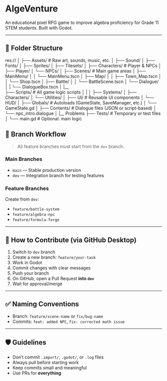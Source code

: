 # AlgeVenture

An educational pixel RPG game to improve algebra proficiency for Grade 11 STEM students. Built with Godot.

---

## 📂 Folder Structure

res://
│
├── Assets/                 # Raw art, sounds, music, etc.
│   ├── Sound/
│   ├── Fonts/
│   ├── Sprites/
│   ├── Tilesets/
│
├── Characters/            # Player & NPCs
│   ├── Player/
│   └── NPCs/
│
├── Scenes/                # Main game areas
│   ├── MainMenu/
│   │   └── MainMenu.tscn
│   ├── Map/
│   │   ├── Town_Map.tscn
│   │   └── Shop.tscn
│   ├── Battle/
│   │   └── BattleScene.tscn
│   └── Dialogue/
│   |  └── DialogueBox.tscn
│   |__  
├── Scripts/               # All game logic scripts
│   |
│   ├── Systems/
│   ├── Characters/
│   └── Utilities/
│
├── UI/                    # Reusable UI components
│   └── HUD/
│
├── Globals/               # Autoloads (GameState, SaveManager, etc.)
│   └── GameState.gd
│
├── Contents/             # Dialogue files (JSON or script-based)
│   └── npc_intro.dialogue
│   |__ Problems
├── Tests/                 # Temporary or test files
│
└── main.gd                # Optional: main logic


## 🌿 Branch Workflow

> All feature branches must start from the `dev` branch.

### Main Branches
- `main` — Stable production version
- `dev` — Integration branch for testing features

### Feature Branches
Create from `dev`:
- `feature/battle-system`
- `feature/algebra-npc`
- `feature/formula-forge`

---

## 🧪 How to Contribute (via GitHub Desktop)

1. Switch to `dev` branch
2. Create a new branch: `feature/your-task`
3. Work in Godot
4. Commit changes with clear messages
5. Push your branch
6. On GitHub, open a Pull Request **into `dev`**
7. Wait for approval/merge

---

## ✅ Naming Conventions

- Branch: `feature/scene-name` or `fix/bug-name`
- Commits: `feat: added NPC`, `fix: corrected math issue`

---

## 🛡️ Guidelines

- Don’t commit `.import/`, `.godot/`, or `.log` files
- Always pull before starting work
- Keep commits small and meaningful
- Use PRs for **everything**
